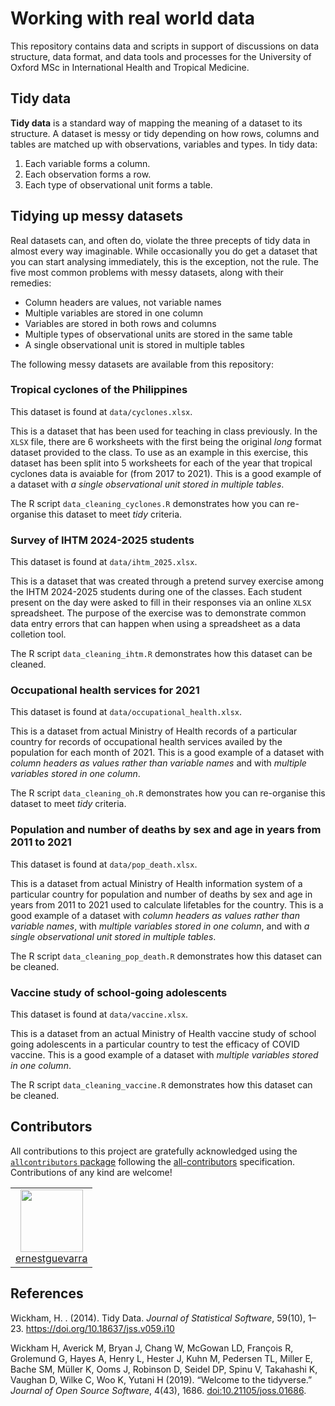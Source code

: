 
<!-- README.md is generated from README.Rmd. Please edit that file -->

# Working with real world data

<!-- badges: start -->

<!-- badges: end -->

This repository contains data and scripts in support of discussions on
data structure, data format, and data tools and processes for the
University of Oxford MSc in International Health and Tropical Medicine.

## Tidy data

**Tidy data** is a standard way of mapping the meaning of a dataset to
its structure. A dataset is messy or tidy depending on how rows, columns
and tables are matched up with observations, variables and types. In
tidy data:

1.  Each variable forms a column.
2.  Each observation forms a row.
3.  Each type of observational unit forms a table.

## Tidying up messy datasets

Real datasets can, and often do, violate the three precepts of tidy data
in almost every way imaginable. While occasionally you do get a dataset
that you can start analysing immediately, this is the exception, not the
rule. The five most common problems with messy datasets, along with
their remedies:

  - Column headers are values, not variable names
  - Multiple variables are stored in one column
  - Variables are stored in both rows and columns
  - Multiple types of observational units are stored in the same table
  - A single observational unit is stored in multiple tables

The following messy datasets are available from this repository:

### Tropical cyclones of the Philippines

This dataset is found at `data/cyclones.xlsx`.

This is a dataset that has been used for teaching in class previously.
In the `XLSX` file, there are 6 worksheets with the first being the
original *long* format dataset provided to the class. To use as an
example in this exercise, this dataset has been split into 5 worksheets
for each of the year that tropical cyclones data is avaiable for (from
2017 to 2021). This is a good example of a dataset with *a single
observational unit stored in multiple tables*.

The R script `data_cleaning_cyclones.R` demonstrates how you can
re-organise this dataset to meet *tidy* criteria.

### Survey of IHTM 2024-2025 students

This dataset is found at `data/ihtm_2025.xlsx`.

This is a dataset that was created through a pretend survey exercise
among the IHTM 2024-2025 students during one of the classes. Each
student present on the day were asked to fill in their responses via an
online `XLSX` spreadsheet. The purpose of the exercise was to
demonstrate common data entry errors that can happen when using a
spreadsheet as a data colletion tool.

The R script `data_cleaning_ihtm.R` demonstrates how this dataset can be
cleaned.

### Occupational health services for 2021

This dataset is found at `data/occupational_health.xlsx`.

This is a dataset from actual Ministry of Health records of a particular
country for records of occupational health services availed by the
population for each month of 2021. This is a good example of a dataset
with *column headers as values rather than variable names* and with
*multiple variables stored in one column*.

The R script `data_cleaning_oh.R` demonstrates how you can re-organise
this dataset to meet *tidy* criteria.

### Population and number of deaths by sex and age in years from 2011 to 2021

This dataset is found at `data/pop_death.xlsx`.

This is a dataset from actual Ministry of Health information system of a
particular country for population and number of deaths by sex and age in
years from 2011 to 2021 used to calculate lifetables for the country.
This is a good example of a dataset with *column headers as values
rather than variable names*, with *multiple variables stored in one
column*, and with *a single observational unit stored in multiple
tables*.

The R script `data_cleaning_pop_death.R` demonstrates how this dataset
can be cleaned.

### Vaccine study of school-going adolescents

This dataset is found at `data/vaccine.xlsx`.

This is a dataset from an actual Ministry of Health vaccine study of
school going adolescents in a particular country to test the efficacy of
COVID vaccine. This is a good example of a dataset with *multiple
variables stored in one column*.

The R script `data_cleaning_vaccine.R` demonstrates how this dataset can
be cleaned.

## Contributors

<!-- ALL-CONTRIBUTORS-LIST:START - Do not remove or modify this section -->

<!-- prettier-ignore-start -->

<!-- markdownlint-disable -->

All contributions to this project are gratefully acknowledged using the
[`allcontributors` package](https://github.com/ropensci/allcontributors)
following the [all-contributors](https://allcontributors.org)
specification. Contributions of any kind are welcome\!

<table>

<tr>

<td align="center">

<a href="https://github.com/ernestguevarra">
<img src="https://avatars.githubusercontent.com/u/5742010?v=4" width="100px;" alt=""/>
</a><br>
<a href="https://github.com/OxfordIHTM/messy-data/commits?author=ernestguevarra">ernestguevarra</a>

</td>

</tr>

</table>

<!-- markdownlint-enable -->

<!-- prettier-ignore-end -->

<!-- ALL-CONTRIBUTORS-LIST:END -->

## References

Wickham, H. . (2014). Tidy Data. *Journal of Statistical Software*,
59(10), 1–23. <https://doi.org/10.18637/jss.v059.i10>

Wickham H, Averick M, Bryan J, Chang W, McGowan LD, François R,
Grolemund G, Hayes A, Henry L, Hester J, Kuhn M, Pedersen TL, Miller E,
Bache SM, Müller K, Ooms J, Robinson D, Seidel DP, Spinu V, Takahashi K,
Vaughan D, Wilke C, Woo K, Yutani H (2019). “Welcome to the tidyverse.”
*Journal of Open Source Software*, 4(43), 1686.
<doi:10.21105/joss.01686>.
